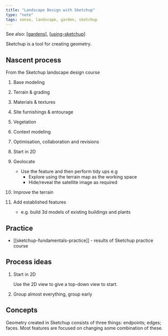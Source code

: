 ```yaml
---
title: "Landscape Design with Sketchup"
type: "note"
tags: sense, landscape, garden, sketchup
---
```


See also: [[gardens]], [[using-sketchup]]

Sketchup is a tool for creating geometry.

## Nascent process

From the Sketchup landscape design course

1. Base modeling 
2. Terrain & grading 
3. Materials & textures 
4. Site furnishings & entourage 
5. Vegetation 
6. Context modeling
7. Optimisation, collaboration and revisions


7. Start in 2D
8. Geolocate 
    - Use the feature and then perform tidy ups e.g 
      - Explore using the terrain map as the working space 
      - Hide/reveal the satellite image as required
9. Improve the terrain 
10. Add established features 

    - e.g. build 3d models of existing buildings and plants

## Practice

- [[sketchup-fundamentals-practice]] - results of Sketchup practice course

## Process ideas

1. Start in 2D

    Use the 2D view to give a top-down view to start.

2. Group almost everything, group early

## Concepts

Geometry created in Sketchup consists of three things: endpoints; edges; faces. Most features are focused on changing some combination of these.

[//begin]: # "Autogenerated link references for markdown compatibility"
[gardens]: gardens "Gardens"
[using-sketchup]: using-sketchup "Using Sketchup"
[//end]: # "Autogenerated link references"